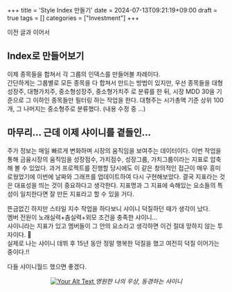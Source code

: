 +++
title = 'Style Index 만들기'
date = 2024-07-13T09:21:19+09:00
draft = true
tags = []
categories = ["Investment"]
+++

이전 글과 이어서 

## Index로 만들어보기
이제 종목들을 합쳐서 각 그룹의 인덱스를 만들어볼 차례이다.  
간단하게는 그룹별로 모든 종목을 다 합쳐서 만드는 방법이 있지만, 
우선 종목들을 대형성장주, 대형가치주, 중소형성장주, 중소형가치주 로 분류를 한 뒤, 시장 MDD 30을 기준으로 그 이하인 종목들만 필터링 하는 작업을 한다.
대형주는 시가총액 기준 상위 100개, 그 나머지는 중소형주로 분류했다. 
(내용 수정 중 ...)



## 마무리... 근데 이제 샤이니를 곁들인...
주가 정보는 매일 빠르게 변화하며 시장의 움직임을 보여주는 데이터이다. 이번 작업을 통해 금융시장의 움직임을 성장점수, 가치점수, 성장그룹, 가치그룹이라는 지표로 압축해 볼 수 있었다. 
과거 프로젝트를 진행할 당시에도 이 같은 창의적인 접근이 매우 흥미로웠었기에 이번에 날짜와 그래프를 업데이트하여 다시 구현해보았다. 
결국 지표라는 것은 대표성을 띄는 것이 중요하다고 생각한다. 지표명과 그 지표에 속해있는 요소들의 특성이 일치한다면 잘 만든 지표라고 할 수 있을 거다. 

뜬금없긴 하지만 스타일 지수 작업을 하다보니 샤이니 덕질하던 때가 생각이 났다.  
멤버 전원이 노래실력+춤실력+외모 조건을 충족한 샤이니...  
샤이니라는 지표가 있고 멤버들이 그 안의 요소라고 생각하면 이건 절대 망하지 않는 투자이다. 🤭  
실제로 나는 샤이니 데뷔 후 15년 동안 정말 행복한 덕질을 했고 여전히 덕질 이어가는 중이다.!!

다들 샤이니월드 했으면 좋겠다. 
<p align="center">
  <a href="/images/Investment/shinee.jpg" data-lightbox="image-set">
    <img src="/images/Investment/shinee.jpg" alt="Your Alt Text" >
  </a>
  <em> 영원한 나의 우상, 동경하는 샤이니</em>
</p>


